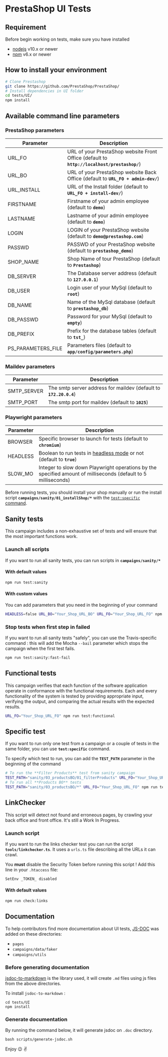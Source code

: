 # PrestaShop UI Tests

## Requirement

Before begin working on tests, make sure you have installed 

* [nodejs](https://nodejs.org/) v10.x or newer
* [npm](https://www.npmjs.com/) v6.x or newer

## How to install your environment

```bash
# Clone Prestashop
git clone https://github.com/PrestaShop/PrestaShop/
# Install dependencies in UI folder
cd tests/UI/
npm install
```

## Available command line parameters

### PrestaShop parameters

| Parameter           | Description                                                                                 |
|---------------------|---------------------------------------------------------------------------------------------|
| URL_FO              | URL of your PrestaShop website Front Office (default to **`http://localhost/prestashop/`**) |
| URL_BO              | URL of your PrestaShop website Back Office (default to **`URL_FO + admin-dev/`**)           |
| URL_INSTALL         | URL of the Install folder (default to **`URL_FO + install-dev/`**)                          |
| FIRSTNAME           | Firstname of your admin employee (default to **`demo`**)                                    |
| LASTNAME            | Lastname of your admin employee (default to **`demo`**)                                     |
| LOGIN               | LOGIN of your PrestaShop website (default to **`demo@prestashop.com`**)                     |
| PASSWD              | PASSWD of your PrestaShop website (default to **`prestashop_demo`**)                        |
| SHOP_NAME           | Shop Name of tour PrestaShop (default to **`Prestashop`**)                                  |
| DB_SERVER           | The Database server address (default to **`127.0.0.1`**)                                    |
| DB_USER             | Login user of your MySql (default to **`root`**)                                            |
| DB_NAME             | Name of the MySql database (default to **`prestashop_db`**)                                 |
| DB_PASSWD           | Password for your MySql (default to **`empty`**)                                            |
| DB_PREFIX           | Prefix for the database tables (default to **`tst_`**)                                      |
| PS_PARAMETERS_FILE  | Parameters files (default to **`app/config/parameters.php`**)                               |

### Maildev parameters

| Parameter           | Description                                                       |
|---------------------|-------------------------------------------------------------------|
| SMTP_SERVER         | The smtp server address for maildev (default to **`172.20.0.4`**) |
| SMTP_PORT           | The smtp port for maildev (default to **`1025`**)                 |

### Playwright parameters

| Parameter           | Description                                                                                                             |
|---------------------|-------------------------------------------------------------------------------------------------------------------------|
| BROWSER             | Specific browser to launch for tests (default to **`chromium`**)                                                        |
| HEADLESS            | Boolean to run tests in [headless mode](https://en.wikipedia.org/wiki/Headless_software) or not (default to **`true`**) |
| SLOW_MO             | Integer to slow down Playwright operations by the specified amount of milliseconds (default to 5 milliseconds)          |

Before running tests, you should install your shop manually or run the install script **`campaigns/sanity/01_installShop/*`** with the [`test:specific` command](README.md#specific-test).

## Sanity tests 

This campaign includes a non-exhaustive set of tests and will ensure that the most important functions work.

### Launch all scripts
If you want to run all sanity tests, you can run scripts in **`campaigns/sanity/*`**

#### With default values

```bash
npm run test:sanity
```

#### With custom values
You can add parameters that you need in the beginning of your command 
```bash
HEADLESS=false URL_BO="Your_Shop_URL_BO" URL_FO="Your_Shop_URL_FO" npm run test:sanity
```

### Stop tests when first step in failed
If you want to run all sanity tests "safely", you can use the Travis-specific command : this will add the Mocha `--bail` parameter which stops the campaign when the first test fails.

```bash
npm run test:sanity:fast-fail
```

## Functional tests 
This campaign verifies that each function of the software application operate in conformance with the functional requirements. 
Each and every functionality of the system is tested by providing appropriate input, verifying the output, and comparing the actual results with the expected results.

```bash
URL_FO="Your_Shop_URL_FO" npm run test:functional
```

## Specific test 
If you want to run only one test from a campaign or a couple of tests in the same folder, you can use **`test:specific`** command.

To specify which test to run, you can add the **`TEST_PATH`** parameter in the beginning of the command

```bash
# To run the **Filter Products** test from sanity campaign
TEST_PATH="sanity/03_productsBO/01_filterProducts" URL_FO="Your_Shop_URL_FO" npm run test:specific
# To run all **Products BO** tests 
TEST_PATH="sanity/03_productsBO/*" URL_FO="Your_Shop_URL_FO" npm run test:specific
```

## LinkChecker
This script will detect not found and erroneous pages, by crawling your back office and front office. It's still a Work In Progress.

### Launch script
If you want to run the links checker test you can run the script **`tools/linkchecker.ts`**.
It uses a `urls.ts` file describing all the URLs it can crawl.

You **must** disable the Security Token before running this script ! Add this line in your `.htaccess` file:

```bash
SetEnv _TOKEN_ disabled
``` 

#### With default values

```bash
npm run check:links
```

## Documentation

To help contributors find more documentation about UI tests, [JS-DOC](https://jsdoc.app/) was added on these directories:

- `pages`
- `campaigns/data/faker`
- `campaigns/utils`

### Before generating documentation

[jsdoc-to-markdown](https://github.com/jsdoc2md/jsdoc-to-markdown) is the library used, it will create `.md` files using js files from the above directories.

To install `jsdoc-to-markdown` :
```shell
cd tests/UI
npm install
```

### Generate documentation

By running the command below, it will generate jsdoc on `.doc` directory.

```shell
bash scripts/generate-jsdoc.sh
```

Enjoy :wink: :v:
